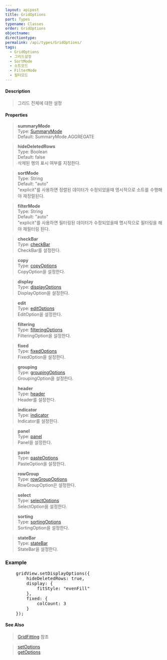 ```yaml
---
layout: apipost
title: GridOptions
part: Types
typename: Classes
order: GridOptions
objectname: 
directiontype: 
permalink: /api/types/GridOptions/
tags:
  - GridOptions
  - 그리드설정
  - SortMode
  - 소트모드  
  - FilterMode
  - 필터모드  
---
```


#### Description

> 그리드 전체에 대한 설정

#### Properties

> **summaryMode**  
> Type: [SummaryMode](/api/types/SummaryMode)  
> Default: SummaryMode.AGGREGATE  

> **hideDeletedRows**  
> Type: Boolean  
> Default: false  
> 삭제된 행의 표시 여부를 지정한다.

> **sortMode**  
> Type: String      
> Default: "auto"      
> "explicit"를 사용하면 정렬된 데이터가 수정되었을때 명시적으로 소트를 수행해야 재정렬된다.    

> **filterMode**  
> Type: String   
> Default: "auto"    
> "explicit"를 사용하면 필터링된 데이터가 수정되었을때 명시적으로 필터링을 해야 재필터링 된다.   

> **checkBar**  
> Type: [checkBar](/api/types/CheckBar/)  
> CheckBar를 설정한다.  

> **copy**  
> Type: [copyOptions](/api/types/CopyOptions/)  
> CopyOption을 설정한다.  

> **display**  
> Type: [displayOptions](/api/types/DisplayOptions/)  
> DisplayOption을 설정한다.  

> **edit**  
> Type: [editOptions](/api/types/EditOptions/)  
> EditOption을 설정한다.  

> **filtering**  
> Type: [filteringOptions](/api/types/FilteringOptions/)  
> FilteringOption을 설정한다.  

> **fixed**  
> Type: [fixedOptions](/api/types/FixedOptions/)  
> FixedOption을 설정한다.  

> **grouping**  
> Type: [groupingOptions](/api/types/GroupingOptions/)  
> GroupingOption을 설정한다.  

> **header**  
> Type: [header](/api/types/Header/)  
> Header를 설정한다.  

> **indicator**  
> Type: [indicator](/api/types/Indicator/)  
> Indicator를 설정한다.  

> **panel**  
> Type: [panel](/api/types/Panel/)  
> Panel을 설정한다.  

> **paste**  
> Type: [pasteOptions](/api/types/PasteOptions/)  
> PasteOption을 설정한다.  

> **rowGroup**  
> Type: [rowGroupOptions](/api/types/RowGroupOptions/)  
> RowGroupOption은 설정한다.  

> **select**  
> Type: [selectOptions](/api/types/SelectOptions/)  
> SelectOption을 설정한다.  

> **sorting**  
> Type: [sortingOptions](/api/types/SortingOptions/)  
> SortingOption을 설정한다.  

> **stateBar**  
> Type: [stateBar](/api/types/StateBar/)  
> StateBar을 설정한다.  

### Example  

<pre class="prettyprint">
	gridView.setDisplayOptions({
	    hideDeletedRows: true,
	    display: {
        	fitStyle: "evenFill"
        },
        fixed: {
        	colCount: 3
        }
    });
</pre>

#### See Also

> [GridFitting](http://demo.realgrid.com/Demo/GridFitting) 참조  

> [setOptions](/api/GridBase/setOptions/)  
> [getOptions](/api/GridBase/getOptions/)  